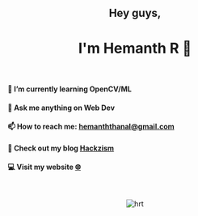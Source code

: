 <h2 align="center"> Hey guys, </h2> 
  <h1 align="center">I'm Hemanth R  💚</h1>  

<br>

#### 🌱 I’m currently learning OpenCV/ML
#### 💬 Ask me anything on Web Dev
#### 📫 How to reach me: **hemanththanal@gmail.com**
#### 👾 Check out my blog [Hackzism](https://hackzism.blogspot.com/)
#### 💻 Visit my website [🌐](http://hhhrrrttt222111.me/)

<br>
<p align="center"> <img src="https://github-readme-stats.vercel.app/api?username=hhhrrrttt222111&show_icons=true" alt="hrt" /> </p>
